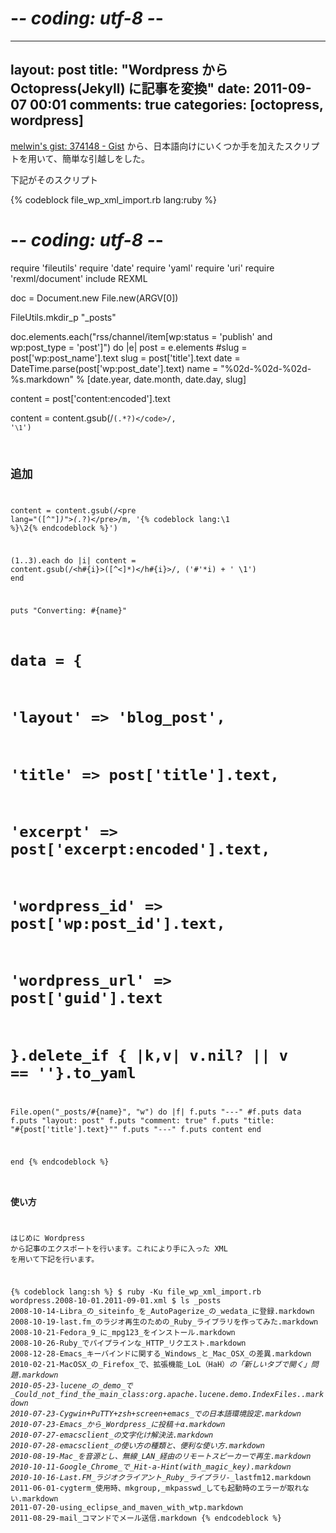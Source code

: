 # -*- coding: utf-8 -*-
---
layout: post
title: "Wordpress から Octopress(Jekyll) に記事を変換"
date: 2011-09-07 00:01
comments: true
categories: [octopress, wordpress]
---

[melwin\'s gist: 374148 - Gist](https://gist.github.com/374148#file_wp_xml_import.rb)
から、日本語向けにいくつか手を加えたスクリプトを用いて、簡単な引越しをした。

下記がそのスクリプト

{% codeblock file_wp_xml_import.rb lang:ruby %}
# -*- coding: utf-8 -*-
require 'fileutils'
require 'date'
require 'yaml'
require 'uri'
require 'rexml/document'
include REXML

doc = Document.new File.new(ARGV[0])

FileUtils.mkdir_p "_posts"

doc.elements.each("rss/channel/item[wp:status = 'publish' and wp:post_type = 'post']") do |e|
  post = e.elements
  #slug = post['wp:post_name'].text
  slug = post['title'].text
  date = DateTime.parse(post['wp:post_date'].text)
  name = "%02d-%02d-%02d-%s.markdown" % [date.year, date.month, date.day, slug]

  content = post['content:encoded'].text

  content = content.gsub(/<code>(.*?)<\/code>/, '`\1`')

  ## 追加
  content = content.gsub(/<pre lang="([^"]*)">(.*?)<\/pre>/m, '{% codeblock lang:\1 %}\2{% endcodeblock %}')

  (1..3).each do |i|
	content = content.gsub(/<h#{i}>([^<]*)<\/h#{i}>/, ('#'*i) + ' \1')
  end

  puts "Converting: #{name}"

  # data = {
  #	  'layout' => 'blog_post',
  #	  'title' => post['title'].text,
  #	  'excerpt' => post['excerpt:encoded'].text,
  #	  'wordpress_id' => post['wp:post_id'].text,
  #	  'wordpress_url' => post['guid'].text
  # }.delete_if { |k,v| v.nil? || v == ''}.to_yaml
   
  File.open("_posts/#{name}", "w") do |f|
	f.puts "---"
	#f.puts data
	f.puts "layout: post"
	f.puts "comment: true"
	f.puts "title: \"#{post['title'].text}\""
	f.puts "---"
	f.puts content
  end
   
end
{% endcodeblock %}

### 使い方

はじめに Wordpress から記事のエクスポートを行います。これにより手に入った
XML を用いて下記を行います。

{% codeblock lang:sh %}
$ ruby -Ku file_wp_xml_import.rb wordpress.2008-10-01.2011-09-01.xml
$ ls _posts
2008-10-14-Libra_の_siteinfo_を_AutoPagerize_の_wedata_に登録.markdown
2008-10-19-last.fm_のラジオ再生のための_Ruby_ライブラリを作ってみた.markdown
2008-10-21-Fedora_9_に_mpg123_をインストール.markdown
2008-10-26-Ruby_でパイプラインな_HTTP_リクエスト.markdown
2008-12-28-Emacs_キーバインドに関する_Windows_と_Mac_OSX_の差異.markdown
2010-02-21-MacOSX_の_Firefox_で、拡張機能_LoL（HaH）_の「新しいタブで開く」問題.markdown
2010-05-23-lucene_の_demo_で_Could_not_find_the_main_class:_org.apache.lucene.demo.IndexFiles..markdown
2010-07-23-Cygwin_+_PuTTY_+_zsh_+_screen_+_emacs_での日本語環境設定.markdown
2010-07-23-Emacs_から_Wordpress_に投稿＋α.markdown
2010-07-27-emacsclient_の文字化け解決法.markdown
2010-07-28-emacsclient_の使い方の種類と、便利な使い方.markdown
2010-08-19-Mac_を音源とし、無線_LAN_経由のリモートスピーカーで再生.markdown
2010-10-11-Google_Chrome_で_Hit-a-Hint_(with_magic_key).markdown
2010-10-16-Last.FM_ラジオクライアント_Ruby_ライブラリ_-_lastfm12.markdown
2011-06-01-cygterm_使用時、mkgroup,_mkpasswd_しても起動時のエラーが取れない.markdown
2011-07-20-using_eclipse_and_maven_with_wtp.markdown
2011-08-29-mail_コマンドでメール送信.markdown
{% endcodeblock %}
